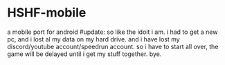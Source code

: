 # HSHF-mobile
a mobile port for android
#update: so like the idoit i am. i had to get a new pc, and i lost al my data on my hard drive. and i have lost my discord/youtube account/speedrun account. so i have to start all over, the game will be delayed until i get my stuff together. bye.
